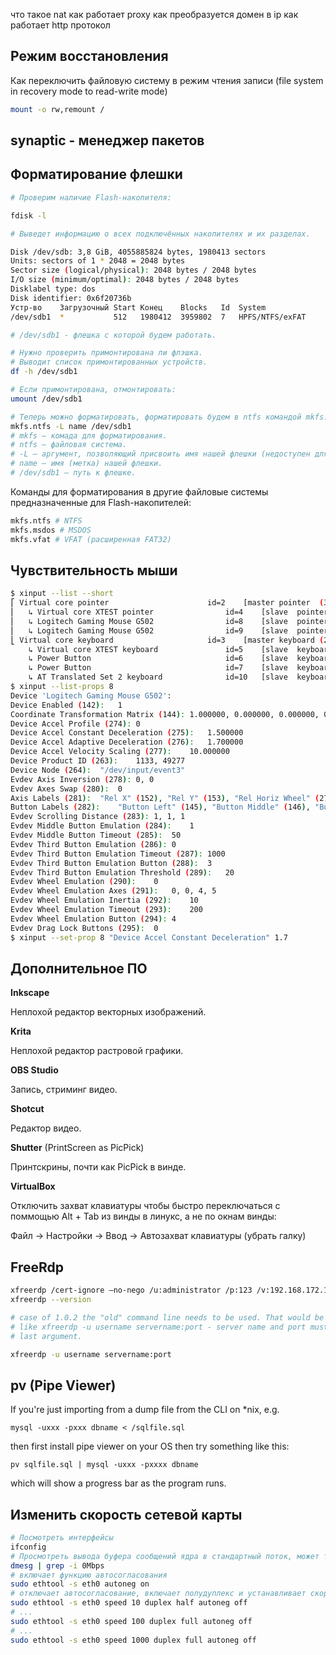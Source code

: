 что такое nat
как работает proxy
как преобразуется домен в ip
как работает http протокол

## Режим восстановления

Как переключить файловую систему в режим чтения записи (file system in recovery
mode to read-write mode)

```sh
mount -o rw,remount /
```


## synaptic - менеджер пакетов

## Форматирование флешки

```sh
# Проверим наличие Flash-накопителя:

fdisk -l

# Выведет информацию о всех подключённых накопителях и их разделах.

Disk /dev/sdb: 3,8 GiB, 4055885824 bytes, 1980413 sectors
Units: sectors of 1 * 2048 = 2048 bytes
Sector size (logical/physical): 2048 bytes / 2048 bytes
I/O size (minimum/optimal): 2048 bytes / 2048 bytes
Disklabel type: dos
Disk identifier: 0x6f20736b
Устр-во    Загрузочный Start Конец    Blocks   Id  System
/dev/sdb1  *           512   1980412  3959802  7   HPFS/NTFS/exFAT

# /dev/sdb1 - флешка с которой будем работать.

# Нужно проверить примонтирована ли флэшка.
# Выводит список примонтированных устройств.
df -h /dev/sdb1

# Если примонтирована, отмонтировать:
umount /dev/sdb1

# Теперь можно форматировать, форматировать будем в ntfs командой mkfs:
mkfs.ntfs -L name /dev/sdb1
# mkfs — комада для форматирования.
# ntfs — файловая система.
# -L — аргумент, позволяющий присвоить имя нашей флешки (недоступен для fat32).
# name — имя (метка) нашей флешки.
# /dev/sdb1 — путь к флешке.
```

Команды для форматирования в другие файловые системы предназначенные для
Flash-накопителей:

```sh
mkfs.ntfs # NTFS
mkfs.msdos # MSDOS
mkfs.vfat # VFAT (расширенная FAT32)
```


## Чувствительность мыши

```sh
$ xinput --list --short
⎡ Virtual core pointer                      id=2    [master pointer  (3)]
⎜   ↳ Virtual core XTEST pointer                id=4    [slave  pointer  (2)]
⎜   ↳ Logitech Gaming Mouse G502                id=8    [slave  pointer  (2)]
⎜   ↳ Logitech Gaming Mouse G502                id=9    [slave  pointer  (2)]
⎣ Virtual core keyboard                     id=3    [master keyboard (2)]
    ↳ Virtual core XTEST keyboard               id=5    [slave  keyboard (3)]
    ↳ Power Button                              id=6    [slave  keyboard (3)]
    ↳ Power Button                              id=7    [slave  keyboard (3)]
    ↳ AT Translated Set 2 keyboard              id=10   [slave  keyboard (3)]
$ xinput --list-props 8
Device 'Logitech Gaming Mouse G502':
Device Enabled (142):   1
Coordinate Transformation Matrix (144): 1.000000, 0.000000, 0.000000, 0.000000, 1.000000, 0.000000, 0.000000, 0.000000, 1.000000
Device Accel Profile (274): 0
Device Accel Constant Deceleration (275):   1.500000
Device Accel Adaptive Deceleration (276):   1.700000
Device Accel Velocity Scaling (277):    10.000000
Device Product ID (263):    1133, 49277
Device Node (264):  "/dev/input/event3"
Evdev Axis Inversion (278): 0, 0
Evdev Axes Swap (280):  0
Axis Labels (281):  "Rel X" (152), "Rel Y" (153), "Rel Horiz Wheel" (272), "Rel Vert Wheel" (273)
Button Labels (282):    "Button Left" (145), "Button Middle" (146), "Button Right" (147), "Button Wheel Up" (148), "Button Wheel Down" (149), "Button Horiz Wheel Left" (150), "Button Horiz Wheel Right" (151), "Button Side" (267), "Button Extra" (268), "Button Forward" (269), "Button Back" (270), "Button Task" (271), "Button Unknown" (266), "Button Unknown" (266), "Button Unknown" (266), "Button Unknown" (266), "Button Unknown" (266), "Button Unknown" (266), "Button Unknown" (266), "Button Unknown" (266), "Button Unknown" (266), "Button Unknown" (266), "Button Unknown" (266), "Button Unknown" (266)
Evdev Scrolling Distance (283): 1, 1, 1
Evdev Middle Button Emulation (284):    1
Evdev Middle Button Timeout (285):  50
Evdev Third Button Emulation (286): 0
Evdev Third Button Emulation Timeout (287): 1000
Evdev Third Button Emulation Button (288):  3
Evdev Third Button Emulation Threshold (289):   20
Evdev Wheel Emulation (290):    0
Evdev Wheel Emulation Axes (291):   0, 0, 4, 5
Evdev Wheel Emulation Inertia (292):    10
Evdev Wheel Emulation Timeout (293):    200
Evdev Wheel Emulation Button (294): 4
Evdev Drag Lock Buttons (295):  0
$ xinput --set-prop 8 "Device Accel Constant Deceleration" 1.7
```

## Дополнительное ПО

__Inkscape__

Неплохой редактор векторных изображений.

__Krita__

Неплохой редактор растровой графики.

__OBS Studio__

Запись, стриминг видео.

__Shotcut__

Редактор видео.

__Shutter__ (PrintScreen as PicPick)

Принтскрины, почти как PicPick в винде.

__VirtualBox__

Отключить захват клавиатуры чтобы быстро переключаться с поммощью Alt + Tab из
винды в линукс, а не по окнам винды:

Файл → Настройки → Ввод → Автозахват клавиатуры (убрать галку)


## FreeRdp

```sh
xfreerdp /cert-ignore –no-nego /u:administrator /p:123 /v:192.168.172.129 /port:2179 /vmconnect:8021D293-FA6F-4CB5-AFD2-2499936D0949
xfreerdp --version

# case of 1.0.2 the "old" command line needs to be used. That would be something
# like xfreerdp -u username servername:port - server name and port must be the
# last argument.

xfreerdp -u username servername:port
```


## pv (Pipe Viewer)

If you're just importing from a dump file from the CLI on \*nix, e.g.

```
mysql -uxxx -pxxx dbname < /sqlfile.sql
```

then first install pipe viewer on your OS then try something like this:

```
pv sqlfile.sql | mysql -uxxx -pxxxx dbname
```

which will show a progress bar as the program runs.

## Изменить скорость сетевой карты

```sh
# Посмотреть интерфейсы
ifconfig
# Просмотреть вывода буфера сообщений ядра в стандартный поток, может там какие неполадки с сетевухой...
dmesg | grep -i 0Mbps
# включает функцию автосогласования
sudo ethtool -s eth0 autoneg on
# отключает автосогласование, включает полудуплекс и устанавливает скорость до 10 Мбит/с
sudo ethtool -s eth0 speed 10 duplex half autoneg off
# ...
sudo ethtool -s eth0 speed 100 duplex full autoneg off
# ...
sudo ethtool -s eth0 speed 1000 duplex full autoneg off
```
